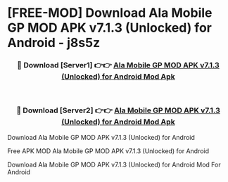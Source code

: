 # [FREE-MOD] Download Ala Mobile GP MOD APK v7.1.3 (Unlocked) for Android - j8s5z


<div align="center">
<h3>🔴 Download [Server1] 👉👉 <a href="https://apk-comot.site?title=Ala_Mobile_GP_MOD_APK_v7.1.3_(Unlocked)_for_Android">Ala Mobile GP MOD APK v7.1.3 (Unlocked) for Android Mod Apk</a></h3><br>

<h3>🔴 Download [Server2] 👉👉 <a href="https://apk-comot.site?title=Ala_Mobile_GP_MOD_APK_v7.1.3_(Unlocked)_for_Android">Ala Mobile GP MOD APK v7.1.3 (Unlocked) for Android Mod Apk</a></h3>
</div>



Download Ala Mobile GP MOD APK v7.1.3 (Unlocked) for Android 

Free APK MOD Ala Mobile GP MOD APK v7.1.3 (Unlocked) for Android 

Download Ala Mobile GP MOD APK v7.1.3 (Unlocked) for Android Mod For Android
